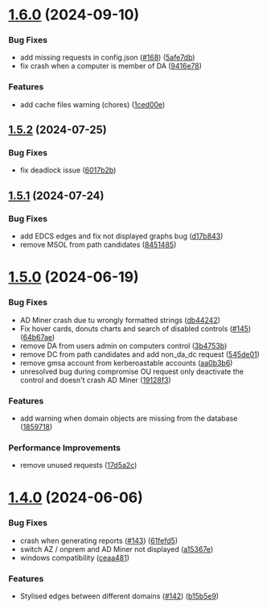 # [1.6.0](https://github.com/Mazars-Tech/AD_Miner/compare/v1.5.2...v1.6.0) (2024-09-10)


### Bug Fixes

* add missing requests in config.json ([#168](https://github.com/Mazars-Tech/AD_Miner/issues/168)) ([5afe7db](https://github.com/Mazars-Tech/AD_Miner/commit/5afe7db6f633a121b0d2f9f53c59bac04018dfe9))
* fix crash when a computer is member of DA ([9416e78](https://github.com/Mazars-Tech/AD_Miner/commit/9416e78093990102391d17231b16dc01b66c0efe))


### Features

* add cache files warning (chores) ([1ced00e](https://github.com/Mazars-Tech/AD_Miner/commit/1ced00ec8a8d64ef310502acf9c05acb33c3faef))



## [1.5.2](https://github.com/Mazars-Tech/AD_Miner/compare/v1.5.1...v1.5.2) (2024-07-25)


### Bug Fixes

* fix deadlock issue ([6017b2b](https://github.com/Mazars-Tech/AD_Miner/commit/6017b2b0d576de9b1c94d1bde400cd7fdeb63293))



## [1.5.1](https://github.com/Mazars-Tech/AD_Miner/compare/v1.5.0...v1.5.1) (2024-07-24)


### Bug Fixes

* add EDCS edges and fix not displayed graphs bug ([d17b843](https://github.com/Mazars-Tech/AD_Miner/commit/d17b843388535439a77db024f6c7527c806794fd))
* remove MSOL from path candidates ([8451485](https://github.com/Mazars-Tech/AD_Miner/commit/8451485e81092fcb058c8a6474830e431effe0c0))



# [1.5.0](https://github.com/Mazars-Tech/AD_Miner/compare/v1.4.0...v1.5.0) (2024-06-19)


### Bug Fixes

* AD Miner crash due tu wrongly formatted strings ([db44242](https://github.com/Mazars-Tech/AD_Miner/commit/db44242be617ff316adc55e1a17d416a28baaad6))
* Fix hover cards, donuts charts and search of disabled controls ([#145](https://github.com/Mazars-Tech/AD_Miner/issues/145)) ([64b67ae](https://github.com/Mazars-Tech/AD_Miner/commit/64b67ae7bd3ca5020d773b7d4a1a19520e979540))
* remove DA from users admin on computers control ([3b4753b](https://github.com/Mazars-Tech/AD_Miner/commit/3b4753b0a9cad510faa2861558a9e392e284aa0b))
* remove DC from path candidates and add non_da_dc request ([545de01](https://github.com/Mazars-Tech/AD_Miner/commit/545de01a43ff0f1868893753a57b35a8101a92ab))
* remove gmsa account from kerberoastable accounts ([aa0b3b6](https://github.com/Mazars-Tech/AD_Miner/commit/aa0b3b6fefa9d67b29937273cf00ef878b8fc422))
* unresolved bug during compromise OU request only deactivate the control and doesn't crash AD Miner ([19128f3](https://github.com/Mazars-Tech/AD_Miner/commit/19128f3efc8e9ff0b36f5a240001d464b72ee407))


### Features

* add warning when domain objects are missing from the database ([1859718](https://github.com/Mazars-Tech/AD_Miner/commit/18597182be01a0616e89d536afa022bcb64ca99a))


### Performance Improvements

* remove unused requests ([17d5a2c](https://github.com/Mazars-Tech/AD_Miner/commit/17d5a2c7e74adfe5b3ac975726aa4a44fc6f564d))



# [1.4.0](https://github.com/Mazars-Tech/AD_Miner/compare/v1.3.0...v1.4.0) (2024-06-06)


### Bug Fixes

* crash when generating reports ([#143](https://github.com/Mazars-Tech/AD_Miner/issues/143)) ([61fefd5](https://github.com/Mazars-Tech/AD_Miner/commit/61fefd5eecf4e1ff4ed8bb04663982fde44c420a))
* switch AZ / onprem and AD Miner not displayed ([a15367e](https://github.com/Mazars-Tech/AD_Miner/commit/a15367ef3472b1cd37cdac29700a170589cc4162))
* windows compatibility ([ceaa481](https://github.com/Mazars-Tech/AD_Miner/commit/ceaa48137c3e958fca3ed6fd8d066a2b638debf6))


### Features

* Stylised edges between different domains ([#142](https://github.com/Mazars-Tech/AD_Miner/issues/142)) ([b15b5e9](https://github.com/Mazars-Tech/AD_Miner/commit/b15b5e9e5a899e70121df627ae3af75b3f646f8b))



